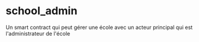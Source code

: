 # school_admin

Un smart contract qui peut gérer une école avec un acteur principal qui est l'administrateur de l'école
